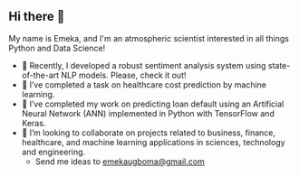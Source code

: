 ## Hi there 👋

My name is Emeka, and I'm an atmospheric scientist interested in all things Python and Data Science! 

- 🔭 Recently, I developed a robust sentiment analysis system using state-of-the-art NLP models. Please, check it out!
- 🔭 I’ve completed a task on healthcare cost prediction by machine learning.
- 🌱 I’ve completed my work on predicting loan default using an Artificial Neural Network (ANN) implemented in Python with TensorFlow and Keras.
- 👯 I’m looking to collaborate on projects related to business, finance, healthcare, and machine learning applications in sciences, technology and engineering.
  - Send me ideas to emekaugboma@gmail.com


<!--
**Mekusgood/mekusgood** is a ✨ _special_ ✨ repository because its `README.md` (this file) appears on your GitHub profile.

Here are some ideas to get you started:

- 🔭 I’m currently working on ...
- 🌱 I’m currently learning ...
- 👯 I’m looking to collaborate on ...
- 🤔 I’m looking for help with ...
- 💬 Ask me about ...
- 📫 How to reach me: ...
- 😄 Pronouns: ...
- ⚡ Fun fact: ...
-->
